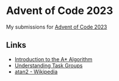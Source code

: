 # Advent of Code 2023

My submissions for [Advent of Code 2023](https://adventofcode.com)

## Links

* [Introduction to the A\* Algorithm](https://www.redblobgames.com/pathfinding/a-star/introduction.html)
* [Understanding Task Groups](https://swiftsenpai.com/swift/understanding-task-groups/)
* [atan2 - Wikipedia](https://en.wikipedia.org/wiki/Atan2)
